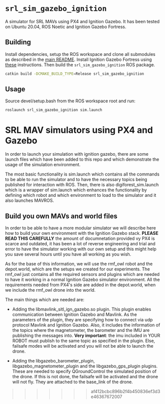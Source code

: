 # `srl_sim_gazebo_ignition`

A simulator for SRL MAVs using PX4 and Ignition Gazebo. It has been tested on
Ubuntu 20.04, ROS Noetic and Ignition Gazebo Fortress.


## Building

Install dependencies, setup the ROS workspace and clone all submodules as
described in the [main README](../README.md). Install Ignition Gazebo Fortress
using [these](https://gazebosim.org/docs/fortress/install) instructions. Then
build the `srl_sim_gazebo_ignition` ROS package.

``` sh
catkin build -DCMAKE_BUILD_TYPE=Release srl_sim_gazebo_ignition
```


## Usage

Source devel/setup.bash from the ROS workspace root and run:

``` sh
roslaunch srl_sim_gazebo_ignition sim.launch
```

# SRL MAV simulators using PX4 and Gazebo

In order to launch your simulation with ignition gazebo, there are some launch files which have been added to this repo and which demonstrate the usage of the simulation environment. 

The most basic functionality is sim.launch which contains all the commands to be able to run the simulator and to have the necessary topics being published for interaction with ROS. Then, there is also digiforest_sim.launch which is a wrapper of sim.launch which enhances the functionality by defining which robot and which environment to load to the simulator and it also launches MAVROS.

## Build you own MAVs and world files

In order to be able to have a more modular simulator we will describe here how to build your own environment with the Ignition Gazebo stack. **PLEASE READ THIS CAREFULLY** the amount of documnetation provided vy PX4 is scarce and outdated, it has been a lot of reverse engineering and trial and error to have the simulator working with our own setup and this might help you save several hours until you have all working as you wish.

As for the base of this information, we will use the rmf_owl robot and the depot.world, which are the setups we created for our experiments. The rmf_owl just contains all the required sensors and plugins which are needed to have it working in a normal Ignition Gazebo simulator environment. All the requirements needed from PX4's side are added in the depot.world, when we include the rmf_owl drone into the world. 

The main things which are needed are: 
* Adding the libmavlink_sitl_ign_gazebo.so plugin. This plugin enables communication between Ignition Gazebo and Mavlink. As the parameters of the plugin, they are specifying how to connect via udp protocol Mavlink and Ignition Gazebo. Also, it includes the information of the topics where the magnetometer, the barometer and the IMU are publishing the messages into. **Very important**: the imu included in YOUR ROBOT must publish to the same topic as specified in the plugin. Else, failsafe modes will be activated and you will not be able to launch the drone. 

* Adding the libgazebo_barometer_plugin, libgazebo_magnetometer_plugin and the libgazebo_gps_plugin plugins. These are needed to specify QGroundControl the simulated position of the drone. If this is not done, the failsafe will be activated and the drone will not fly. They are attached to the base_link of the drone. 
>>>>>>> af412bcbc896b2f4b450836ef3d3e46367672007
